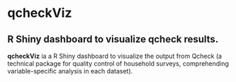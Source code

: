 # qcheckViz
## R Shiny dashboard to visualize qcheck results.

**qcheckViz** ia a R Shiny dashboard to visualize the output from Qcheck (a technical package for quality control of household surveys, comprehending variable-specific analysis in each dataset).
